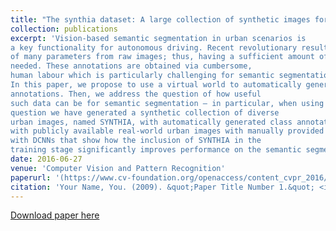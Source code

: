```yaml
---
title: "The synthia dataset: A large collection of synthetic images for semantic segmentation of urban scenes"
collection: publications
excerpt: 'Vision-based semantic segmentation in urban scenarios is
a key functionality for autonomous driving. Recent revolutionary results of deep convolutional neural networks (DCNNs) foreshadow the advent of reliable classifiers to perform such visual tasks. However, DCNNs require learning
of many parameters from raw images; thus, having a sufficient amount of diverse images with class annotations is
needed. These annotations are obtained via cumbersome,
human labour which is particularly challenging for semantic segmentation since pixel-level annotations are required.
In this paper, we propose to use a virtual world to automatically generate realistic synthetic images with pixel-level
annotations. Then, we address the question of how useful
such data can be for semantic segmentation – in particular, when using a DCNN paradigm. In order to answer this
question we have generated a synthetic collection of diverse
urban images, named SYNTHIA, with automatically generated class annotations. We use SYNTHIA in combination
with publicly available real-world urban images with manually provided annotations. Then, we conduct experiments
with DCNNs that show how the inclusion of SYNTHIA in the
training stage significantly improves performance on the semantic segmentation task.'
date: 2016-06-27
venue: 'Computer Vision and Pattern Recognition'
paperurl: '(https://www.cv-foundation.org/openaccess/content_cvpr_2016/papers/Ros_The_SYNTHIA_Dataset_CVPR_2016_paper.pdf)'
citation: 'Your Name, You. (2009). &quot;Paper Title Number 1.&quot; <i>Journal 1</i>. 1(1).'
---
```

[Download paper here](https://www.cv-foundation.org/openaccess/content_cvpr_2016/papers/Ros_The_SYNTHIA_Dataset_CVPR_2016_paper.pdf)

